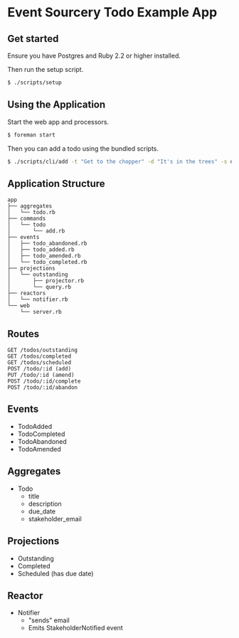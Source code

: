 # Event Sourcery Todo Example App

## Get started

Ensure you have Postgres and Ruby 2.2 or higher installed.

Then run the setup script.

```sh
$ ./scripts/setup
```

## Using the Application

Start the web app and processors.

```sh
$ foreman start
```

Then you can add a todo using the bundled scripts.

```sh
$ ./scripts/cli/add -t "Get to the chopper" -d "It's in the trees" -s dillon@cia.gov -D 2017-01-01
```

## Application Structure

```
app
├── aggregates
│   └── todo.rb
├── commands
│   └── todo
│       └── add.rb
├── events
│   ├── todo_abandoned.rb
│   ├── todo_added.rb
│   ├── todo_amended.rb
│   └── todo_completed.rb
├── projections
│   └── outstanding
│       ├── projector.rb
│       └── query.rb
├── reactors
│   └── notifier.rb
└── web
    └── server.rb
```

## Routes

```
GET /todos/outstanding
GET /todos/completed
GET /todos/scheduled
POST /todo/:id (add)
PUT /todo/:id (amend)
POST /todo/:id/complete
POST /todo/:id/abandon
```

## Events

- TodoAdded
- TodoCompleted
- TodoAbandoned
- TodoAmended

## Aggregates

- Todo
  - title
  - description
  - due_date
  - stakeholder_email

## Projections

- Outstanding
- Completed
- Scheduled (has due date)

## Reactor

- Notifier
  - "sends" email
  - Emits StakeholderNotified event
